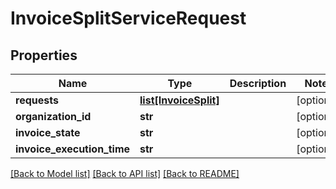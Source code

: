 # InvoiceSplitServiceRequest

## Properties
Name | Type | Description | Notes
------------ | ------------- | ------------- | -------------
**requests** | [**list[InvoiceSplit]**](InvoiceSplit.md) |  | [optional] 
**organization_id** | **str** |  | [optional] 
**invoice_state** | **str** |  | [optional] 
**invoice_execution_time** | **str** |  | [optional] 

[[Back to Model list]](../README.md#documentation-for-models) [[Back to API list]](../README.md#documentation-for-api-endpoints) [[Back to README]](../README.md)

